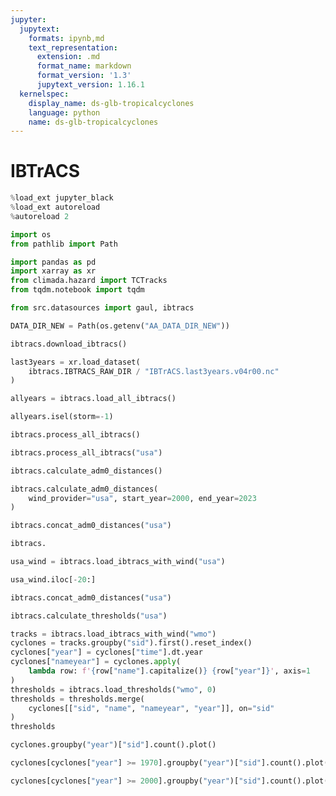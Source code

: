 ```yaml
---
jupyter:
  jupytext:
    formats: ipynb,md
    text_representation:
      extension: .md
      format_name: markdown
      format_version: '1.3'
      jupytext_version: 1.16.1
  kernelspec:
    display_name: ds-glb-tropicalcyclones
    language: python
    name: ds-glb-tropicalcyclones
---
```


# IBTrACS

```python
%load_ext jupyter_black
%load_ext autoreload
%autoreload 2
```

```python
import os
from pathlib import Path

import pandas as pd
import xarray as xr
from climada.hazard import TCTracks
from tqdm.notebook import tqdm

from src.datasources import gaul, ibtracs
```

```python
DATA_DIR_NEW = Path(os.getenv("AA_DATA_DIR_NEW"))
```

```python
ibtracs.download_ibtracs()
```

```python
last3years = xr.load_dataset(
    ibtracs.IBTRACS_RAW_DIR / "IBTrACS.last3years.v04r00.nc"
)
```

```python
allyears = ibtracs.load_all_ibtracs()
```

```python
allyears.isel(storm=-1)
```

```python
ibtracs.process_all_ibtracs()
```

```python
ibtracs.process_all_ibtracs("usa")
```

```python
ibtracs.calculate_adm0_distances()
```

```python
ibtracs.calculate_adm0_distances(
    wind_provider="usa", start_year=2000, end_year=2023
)
```

```python
ibtracs.concat_adm0_distances("usa")
```

```python
ibtracs.
```

```python
usa_wind = ibtracs.load_ibtracs_with_wind("usa")
```

```python
usa_wind.iloc[-20:]
```

```python
ibtracs.concat_adm0_distances("usa")
```

```python
ibtracs.calculate_thresholds("usa")
```

```python
tracks = ibtracs.load_ibtracs_with_wind("wmo")
cyclones = tracks.groupby("sid").first().reset_index()
cyclones["year"] = cyclones["time"].dt.year
cyclones["nameyear"] = cyclones.apply(
    lambda row: f'{row["name"].capitalize()} {row["year"]}', axis=1
)
thresholds = ibtracs.load_thresholds("wmo", 0)
thresholds = thresholds.merge(
    cyclones[["sid", "name", "nameyear", "year"]], on="sid"
)
thresholds
```

```python
cyclones.groupby("year")["sid"].count().plot()
```

```python
cyclones[cyclones["year"] >= 1970].groupby("year")["sid"].count().plot()
```

```python
cyclones[cyclones["year"] >= 2000].groupby("year")["sid"].count().plot()
```

